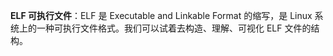 **ELF 可执行文件**：ELF 是 Executable and Linkable Format 的缩写，是 Linux 系统上的一种可执行文件格式。我们可以试着去构造、理解、可视化 ELF 文件的结构。
